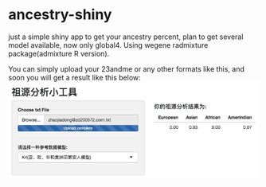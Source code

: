 # ancestry-shiny
just a simple shiny app to get your ancestry percent, plan to get several model available, now only global4.  Using wegene radmixture package(admixture R version). 

You can  simply upload your 23andme or any other formats like this, and soon you will get a result like this below:
![](Jietu20190604-092058.jpg)
